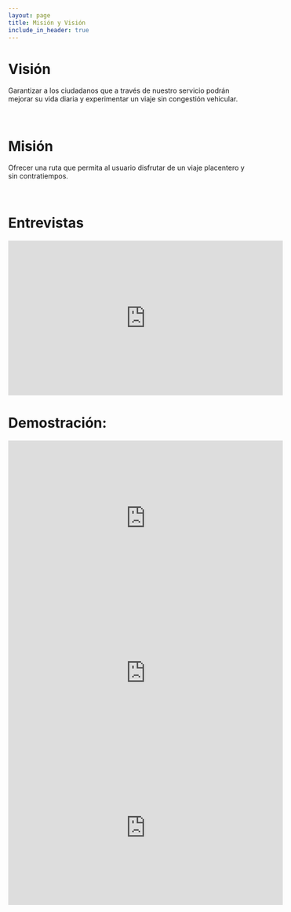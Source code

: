 ```yaml
---
layout: page
title: Misión y Visión
include_in_header: true
---
```


# Visión
Garantizar a los ciudadanos que a través de nuestro servicio podrán mejorar su vida diaria y experimentar un viaje sin congestión vehicular. 

<br>

# Misión
Ofrecer una ruta que permita al usuario disfrutar de un viaje  placentero y sin contratiempos.

<br>

# Entrevistas
<iframe width="560" height="315" src="https://www.youtube.com/embed/SrWZj81jGEI" frameborder="0" allow="accelerometer; autoplay; encrypted-media; gyroscope; picture-in-picture" allowfullscreen></iframe>

# Demostración:
<iframe width="560" height="315" src="https://www.youtube.com/embed/bAzWhKqPGSg" frameborder="0" allow="accelerometer; autoplay; encrypted-media; gyroscope; picture-in-picture" allowfullscreen></iframe>
<iframe width="560" height="315" src="https://www.youtube.com/embed/uVmU5kO8kgI" frameborder="0" allow="accelerometer; autoplay; encrypted-media; gyroscope; picture-in-picture" allowfullscreen></iframe>
<iframe width="560" height="315" src="https://www.youtube.com/embed/TQklash6fD8" frameborder="0" allow="accelerometer; autoplay; encrypted-media; gyroscope; picture-in-picture" allowfullscreen></iframe>